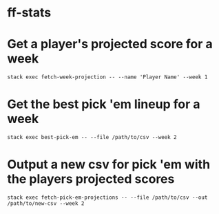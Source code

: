 # ff-stats

# Get a player's projected score for a week

`stack exec fetch-week-projection -- --name 'Player Name' --week 1`

# Get the best pick 'em lineup for a week

`stack exec best-pick-em -- --file /path/to/csv --week 2`

# Output a new csv for pick 'em with the players projected scores

`stack exec fetch-pick-em-projections -- --file /path/to/csv --out /path/to/new-csv --week 2`
